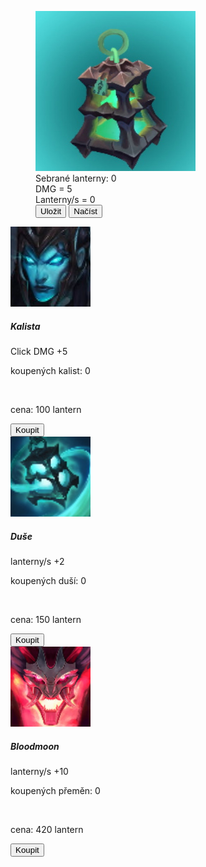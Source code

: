 <!DOCTYPE html>
<html lang="en">
<head>
    <meta charset="UTF-8">
    <meta http-equiv="X-UA-Compatible" content="IE=edge">
    <meta name="viewport" content="width=device-width, initial-scale=1.0">
    <meta name="viewport" content="user-scalable=no" />
    <meta name="viewport" content="width=300"/>
    <link rel="stylesheet" href="https://maxcdn.bootstrapcdn.com/bootstrap/4.0.0/css/bootstrap.min.css" integrity="sha384-Gn5384xqQ1aoWXA+058RXPxPg6fy4IWvTNh0E263XmFcJlSAwiGgFAW/dAiS6JXm" crossorigin="anonymous">
    <link rel="stylesheet" href="bootstrap.css">
    <script src="main.js"></script>
    <title>Clicker</title>
</head>
<body>
    <main class="container">
    <div class="row justify-content-center mt-5 m-5">
        <figure class="figure">
            <img src="lantern.jpg" onclick="Click()" class="figure-img img-fluid rounded" alt="A generic square placeholder image with rounded corners in a figure.">
            <figcaption id="maintxt" class="figure-caption">Sebrané lanterny: 0</figcaption>
            <figcaption id="dmg" class="text-center">DMG = 5</figcaption>
            <figcaption id=lanterny_s class="text-center">Lanterny/s = 0</figcaption>
            <button onclick="alOut()" type="button" class="btn btn-primary">Uložit</button>
            <button onclick="loadCookies()" type="button" class="btn btn-primary">Načíst</button>
        </figure>
    </div>
    </main> 
    <div class="row justify-content-center mt-5">
        <div class="media ml-4 mr-md-5">
            <img style="width: 128px; height: 128px;" class="align-self-center mr-3" src="kalista.jpg" alt="Generic placeholder image">
            <div class="media-body">
              <h5 class="mt-0">Kalista</h5>
              Click DMG +5 <br>
              <p id="kalista" class="m-0">koupených kalist: 0</p> <br>
              <p id="kalista_cena">cena: 100 lantern</p>
              <button onclick="buyKalista()" type="button" class="btn btn-primary">Koupit</button>
            </div>
          </div>
          <div class="media ml-md-0 ml-4 mt-5 mt-md-0 mr-md-5">
            <img style="width: 128px; height: 128px;" class="align-self-center mr-3" src="duse.jpg" alt="Generic placeholder image">
            <div class="media-body">
              <h5 class="mt-0">Duše</h5>
              lanterny/s +2 <br>
              <p id="duse" class="m-0">koupených duší: 0</p> <br>
              <p id="duse_cena">cena: 150 lantern</p>
              <button onclick="buyDuse()" type="button" class="btn btn-primary">Koupit</button>
            </div>
          </div>
          <div class="media ml-md-0 ml-4 mt-5 mt-md-0">
            <img style="width: 128px; height: 128px;" class="align-self-center mr-3" src="bloodmoon.png" alt="Generic placeholder image">
            <div class="media-body">
              <h5 class="mt-0">Bloodmoon</h5>
              lanterny/s +10 <br>
              <p id="bm" class="m-0">koupených přeměn: 0</p> <br>
              <p id="bm_cena">cena: 420 lantern</p>
              <button onclick="buybm()" type="button" class="btn btn-primary">Koupit</button>
            </div>
          </div>
    </div>      
</body>
</html>
